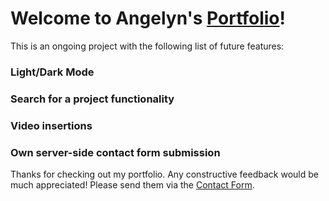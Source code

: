 # Welcome to Angelyn's [Portfolio](https://www.angelynaliem.com)!

This is an ongoing project with the following list of future features:

### Light/Dark Mode

### Search for a project functionality

### Video insertions

### Own server-side contact form submission

Thanks for checking out my portfolio. Any constructive feedback would be much appreciated! Please send them via the [Contact Form](https://www.angelynaliem.com/contact).
